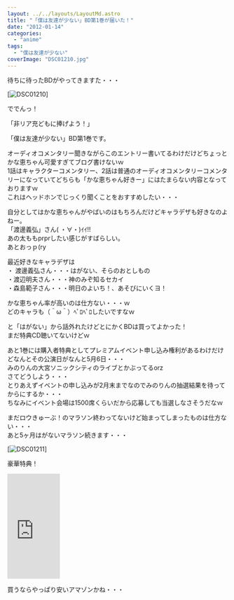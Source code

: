 ```yaml
---
layout: ../../layouts/LayoutMd.astro
title: "「僕は友達が少ない」BD第1巻が届いた！"
date: "2012-01-14"
categories: 
  - "anime"
tags: 
  - "僕は友達が少ない"
coverImage: "DSC01210.jpg"
---
```


待ちに待ったBDがやってきますた・・・

[![](/wp/images/DSC01210.jpg "DSC01210")]

ででんっ！

「非リア充どもに捧げよう！」

「僕は友達が少ない」BD第1巻です。

オーディオコメンタリー聞きながらこのエントリー書いてるわけだけどちょっとかな恵ちゃん可愛すぎてブログ書けないｗ  
1話はキャラクターコメンタリー、2話は普通のオーディオコメンタリーコメンタリーになっていてどちらも「かな恵ちゃん好きー」にはたまらない内容となっておりますｗ  
これはヘッドホンでじっくり聞くことをおすすめしたい・・・

自分としてはかな恵ちゃんがやばいのはもちろんだけどキャラデザも好きなのよねー。  
「渡邊義弘」さん( ・∀・)ｲｲ!!  
あの太ももprprしたい感じがすばらしい。   
あとおっｐ(ry

最近好きなキャラデザは  
・ 渡邊義弘さん・・・はがない、そらのおとしもの  
・渡辺明夫さん・・・神のみぞ知るセカイ  
・森島範子さん・・・明日のよいち！、あそびにいくヨ！

かな恵ちゃん率が高いのは仕方ない・・・ｗ  
どのキャラも（＾ω＾）ﾍﾟﾛﾍﾟﾛしたいですなｗ

と「はがない」から話外れたけどとにかくBDは買ってよかった！  
まだ特典CD聴いてないけどｗ

あと1巻には購入者特典としてプレミアムイベント申し込み権利があるわけだけどなんとその公演日がなんと5月6日・・・  
みのりんの大宮ソニックシティのライブとかぶってるorz  
さてどうしよう・・・  
とりあえずイベントの申し込みが2月末までなのでみのりんの抽選結果を待ってからにするか・・・  
ちなみにイベント会場は1500席くらいだから応募しても当選しなさそうだなｗ

まだロウきゅーぶ！のマラソン終わってないけど始まってしまったものは仕方ない・・・  
あと5ヶ月はがないマラソン続きます・・・

[![](/wp/images/DSC01211.jpg "DSC01211")]

豪華特典！

<iframe style="width: 120px; height: 240px;" src="http://rcm-jp.amazon.co.jp/e/cm?lt1=_blank&amp;bc1=000000&amp;IS2=1&amp;bg1=FFFFFF&amp;fc1=000000&amp;lc1=0000FF&amp;t=mizuka123-22&amp;o=9&amp;p=8&amp;l=as4&amp;m=amazon&amp;f=ifr&amp;ref=ss_til&amp;asins=B005MH1KPK" frameborder="0" marginwidth="0" marginheight="0" scrolling="no" width="320" height="240"></iframe>

買うならやっぱり安いアマゾンかね・・・
